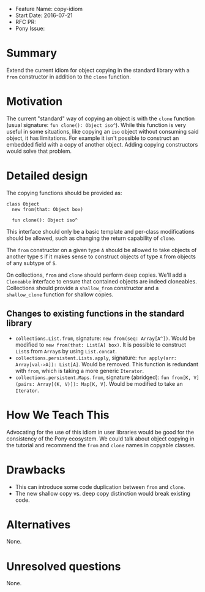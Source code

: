 - Feature Name: copy-idiom
- Start Date: 2016-07-21
- RFC PR:
- Pony Issue:

# Summary

Extend the current idiom for object copying in the standard library with a `from` constructor in addition to the `clone` function.

# Motivation

The current "standard" way of copying an object is with the `clone` function (usual signature: `fun clone(): Object iso^`). While this function is very useful in some situations, like copying an `iso` object without consuming said object, it has limitations. For example it isn't possible to construct an embedded field with a copy of another object. Adding copying constructors would solve that problem.

# Detailed design

The copying functions should be provided as:

```
class Object
  new from(that: Object box)

  fun clone(): Object iso^
```

This interface should only be a basic template and per-class modifications should be allowed, such as changing the return capability of `clone`.

The `from` constructor on a given type `A` should be allowed to take objects of another type `S` if it makes sense to construct objects of type `A` from objects of any subtype of `S`.

On collections, `from` and `clone` should perform deep copies. We'll add a `Cloneable` interface to ensure that contained objects are indeed cloneables. Collections should provide a `shallow_from` constructor and a `shallow_clone` function for shallow copies.

## Changes to existing functions in the standard library

- `collections.List.from`, signature: `new from(seq: Array[A^])`. Would be modified to `new from(that: List[A] box)`. It is possible to construct `List`s from `Array`s by using `List.concat`.
- `collections.persistent.Lists.apply`, signature: `fun apply(arr: Array[val->A]): List[A]`. Would be removed. This function is redundant with `from`, which is taking a more generic `Iterator`.
- `collections.persistent.Maps.from`, signature (abridged): `fun from[K, V](pairs: Array[(K, V)]): Map[K, V]`. Would be modified to take an `Iterator`.

# How We Teach This

Advocating for the use of this idiom in user libraries would be good for the consistency of the Pony ecosystem. We could talk about object copying in the tutorial and recommend the `from` and `clone` names in copyable classes.

# Drawbacks

- This can introduce some code duplication between `from` and `clone`.
- The new shallow copy vs. deep copy distinction would break existing code.

# Alternatives

None.

# Unresolved questions

None.
